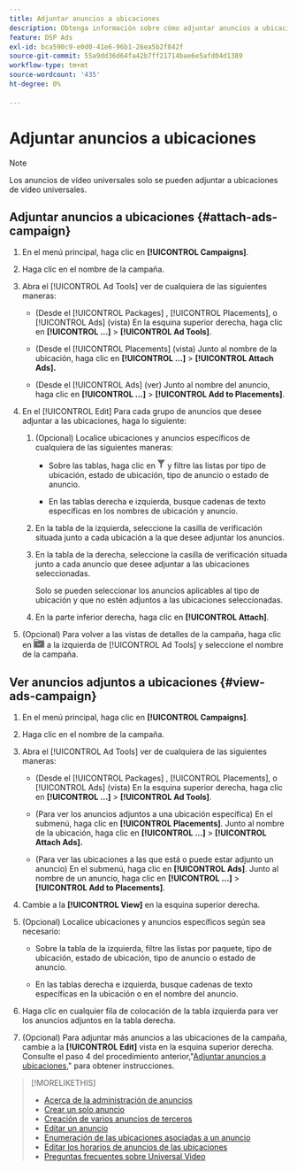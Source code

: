 ```yaml
---
title: Adjuntar anuncios a ubicaciones
description: Obtenga información sobre cómo adjuntar anuncios a ubicaciones.
feature: DSP Ads
exl-id: bca590c9-e0d0-41e6-96b1-26ea5b2f842f
source-git-commit: 55a9dd36d64fa42b7ff21714bae6e5afd04d1389
workflow-type: tm+mt
source-wordcount: '435'
ht-degree: 0%

---
```


# Adjuntar anuncios a ubicaciones

>[!NOTE]
>
>Los anuncios de vídeo universales solo se pueden adjuntar a ubicaciones de vídeo universales.

## Adjuntar anuncios a ubicaciones {#attach-ads-campaign}

1. En el menú principal, haga clic en **[!UICONTROL Campaigns]**.

1. Haga clic en el nombre de la campaña.

1. Abra el [!UICONTROL Ad Tools] ver de cualquiera de las siguientes maneras:

   * (Desde el [!UICONTROL Packages] , [!UICONTROL Placements], o [!UICONTROL Ads] (vista) En la esquina superior derecha, haga clic en **[!UICONTROL ...]** > **[!UICONTROL Ad Tools]**.

   * (Desde el [!UICONTROL Placements] (vista) Junto al nombre de la ubicación, haga clic en  **[!UICONTROL ...]** > **[!UICONTROL Attach Ads].**

   * (Desde el [!UICONTROL Ads] (ver) Junto al nombre del anuncio, haga clic en  **[!UICONTROL ...]** > **[!UICONTROL Add to Placements]**.

1. En el [!UICONTROL Edit] Para cada grupo de anuncios que desee adjuntar a las ubicaciones, haga lo siguiente:

   1. (Opcional) Localice ubicaciones y anuncios específicos de cualquiera de las siguientes maneras:

      * Sobre las tablas, haga clic en ![Filtrar](/help/dsp/assets/filter.png) y filtre las listas por tipo de ubicación, estado de ubicación, tipo de anuncio o estado de anuncio.

      * En las tablas derecha e izquierda, busque cadenas de texto específicas en los nombres de ubicación y anuncio.

   1. En la tabla de la izquierda, seleccione la casilla de verificación situada junto a cada ubicación a la que desee adjuntar los anuncios.

   1. En la tabla de la derecha, seleccione la casilla de verificación situada junto a cada anuncio que desee adjuntar a las ubicaciones seleccionadas.

      Solo se pueden seleccionar los anuncios aplicables al tipo de ubicación y que no estén adjuntos a las ubicaciones seleccionadas.

   1. En la parte inferior derecha, haga clic en  **[!UICONTROL Attach]**.

1. (Opcional) Para volver a las vistas de detalles de la campaña, haga clic en ![Volver a la carpeta](/help/dsp/assets/breadcrumb-return.png "Volver a la carpeta") a la izquierda de [!UICONTROL Ad Tools] y seleccione el nombre de la campaña.

## Ver anuncios adjuntos a ubicaciones {#view-ads-campaign}

<!-- should be a separate page, combined with "List the Placements Associated with an Ad" (although that pertains to a single ad only), or maybe just rename this topic -->

1. En el menú principal, haga clic en **[!UICONTROL Campaigns]**.

1. Haga clic en el nombre de la campaña.

1. Abra el [!UICONTROL Ad Tools] ver de cualquiera de las siguientes maneras:

   * (Desde el [!UICONTROL Packages] , [!UICONTROL Placements], o [!UICONTROL Ads] (vista) En la esquina superior derecha, haga clic en **[!UICONTROL ...]** > **[!UICONTROL Ad Tools]**.

   * (Para ver los anuncios adjuntos a una ubicación específica) En el submenú, haga clic en **[!UICONTROL Placements]**. Junto al nombre de la ubicación, haga clic en  **[!UICONTROL ...]** > **[!UICONTROL Attach Ads].**

   * (Para ver las ubicaciones a las que está o puede estar adjunto un anuncio) En el submenú, haga clic en **[!UICONTROL Ads]**. Junto al nombre de un anuncio, haga clic en  **[!UICONTROL ...]** > **[!UICONTROL Add to Placements]**.

1. Cambie a la **[!UICONTROL View]** en la esquina superior derecha.

1. (Opcional) Localice ubicaciones y anuncios específicos según sea necesario:

   * Sobre la tabla de la izquierda, filtre las listas por paquete, tipo de ubicación, estado de ubicación, tipo de anuncio o estado de anuncio.

   * En las tablas derecha e izquierda, busque cadenas de texto específicas en la ubicación o en el nombre del anuncio.

1. Haga clic en cualquier fila de colocación de la tabla izquierda para ver los anuncios adjuntos en la tabla derecha.

1. (Opcional) Para adjuntar más anuncios a las ubicaciones de la campaña, cambie a la **[!UICONTROL Edit]** vista en la esquina superior derecha. Consulte el paso 4 del procedimiento anterior,&quot;[Adjuntar anuncios a ubicaciones](#attach-ads-campaign),&quot; para obtener instrucciones.

>[!MORELIKETHIS]
>
>* [Acerca de la administración de anuncios](ad-about.md)
>* [Crear un solo anuncio](ad-create.md)
>* [Creación de varios anuncios de terceros](ad-create-multiple.md)
>* [Editar un anuncio](ad-edit.md)
>* [Enumeración de las ubicaciones asociadas a un anuncio](ad-list-placements.md)
>* [Editar los horarios de anuncios de las ubicaciones](/help/dsp/campaign-management/placements/placement-edit-ad-schedule.md)
>* [Preguntas frecuentes sobre Universal Video](/help/dsp/campaign-management/faq-universal-video.md)
